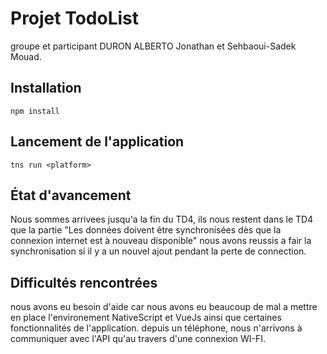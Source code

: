 # Projet TodoList
groupe et participant DURON ALBERTO Jonathan et Sehbaoui-Sadek Mouad.
## Installation
```
npm install
```

## Lancement de l'application
```
tns run <platform>
```

## État d'avancement
Nous sommes arrivees jusqu'a la fin du TD4, ils nous restent dans le TD4 que la partie "Les données doivent être synchronisées dès que la connexion internet est à nouveau disponible" nous avons reussis a fair la synchronisation si il y a un nouvel ajout pendant la perte de connection.

## Difficultés rencontrées
nous avons eu besoin d'aide car nous avons eu beaucoup de mal a mettre en place l'environement NativeScript et VueJs ainsi que certaines fonctionnalités de l'application.
depuis un téléphone, nous n'arrivons à communiquer avec l'API qu'au travers d'une connexion WI-FI.
